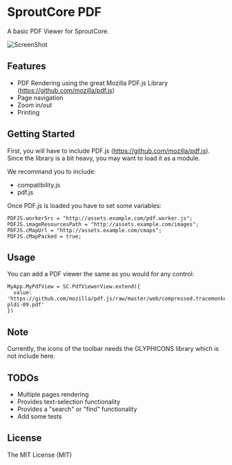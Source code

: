 # SproutCore PDF

A basic PDF Viewer for SproutCore.

![ScreenShot](https://raw.github.com/GestiXi/sproutcore-pdf/master/screen-shot.png)

## Features

- PDF Rendering using the great Mozilla PDF.js Library (<a href="https://github.com/mozilla/pdf.js">https://github.com/mozilla/pdf.js</a>)
- Page navigation
- Zoom in/out
- Printing


## Getting Started
  
First, you will have to include PDF.js (<a href="https://github.com/mozilla/pdf.js">https://github.com/mozilla/pdf.js</a>). Since the library is a bit heavy, you may want to load it as a module. 

We recommand you to include:

- compatibility.js
- pdf.js

Once PDF.js is loaded you have to set some variables:
    
    PDFJS.workerSrc = "http://assets.example.com/pdf.worker.js";
    PDFJS.imageResourcesPath = "http://assets.example.com/images";
    PDFJS.cMapUrl = "http://assets.example.com/cmaps";
    PDFJS.cMapPacked = true;


## Usage

You can add a PDF viewer the same as you would for any control:

    MyApp.MyPdfView = SC.PdfViewerView.extend({
      value: 'https://github.com/mozilla/pdf.js/raw/master/web/compressed.tracemonkey-pldi-09.pdf'
    })


## Note

Currently, the icons of the toolbar needs the GLYPHICONS library which is not include here.


## TODOs

- Multiple pages rendering
- Provides text-selection functionality
- Provides a "search" or "find" functionality
- Add some tests


## License

The MIT License (MIT)

